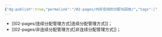 ```yaml
---
{"dg-publish":true,"permalink":"/02-pages/内存空间的分配与回收/","tags":["personal/blog","os"]}
---
```


- [[02-pages/连续分配管理方式\|连续分配管理方式]]；
- [[02-pages/非连续分配管理方式\|非连续分配管理方式]]；